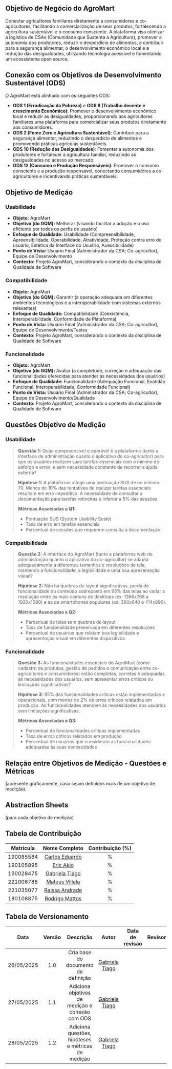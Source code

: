 ## Objetivo de Negócio do **AgroMart**

Conectar agricultores familiares diretamente a consumidores e co-agricultores, facilitando a comercialização de seus produtos, fortalecendo a agricultura sustentável e o consumo consciente. A plataforma visa otimizar a logística de CSAs (Comunidade que Sustenta a Agricultura), promover a autonomia dos produtores, reduzir o desperdício de alimentos, e contribuir para a segurança alimentar, o desenvolvimento econômico local e a redução das desigualdades, utilizando tecnologia acessível e fomentando um ecossistema open source.

## Conexão com os Objetivos de Desenvolvimento Sustentável (ODS)

O AgroMart está alinhado com os seguintes ODS:

-   **ODS 1 (Erradicação da Pobreza)** e **ODS 8 (Trabalho decente e crescimento Econômico)**: Promover o desenvolvimento econômico local e reduzir as desigualdades, proporcionando aos agricultores familiares uma plataforma para comercializar seus produtos diretamente aos consumidores.
-   **ODS 2 (Fome Zero e Agricultura Sustentável)**: Contribuir para a segurança alimentar, reduzindo o desperdício de alimentos e promovendo práticas agrícolas sustentáveis.
-   **ODS 10 (Redução das Desigualdades)**: Fomentar a autonomia dos produtores e fortalecer a agricultura familiar, reduzindo as desigualdades no acesso ao mercado.
-   **ODS 12 (Consumo e Produção Responsáveis)**: Promover o consumo consciente e a produção responsável, conectando consumidores a co-agricultores e incentivando práticas sustentáveis.

## Objetivo de Medição

### Usabilidade

-   **Objeto:** AgroMart
-   **Objetivo (do GQM):** Melhorar (visando facilitar a adoção e o uso eficiente por todos os perfis de usuário)
-   **Enfoque de Qualidade:** Usabilidade (Compreensibilidade, Apreensibilidade, Operabilidade, Atratividade, Proteção contra erro do usuário, Estética da Interface do Usuário, Acessibilidade)
-   **Ponto de Vista:** Usuário Final (Administrador da CSA; Co-agricultor), Equipe de Desenvolvimento
-   **Contexto:** Projeto AgroMart, considerando o contexto da disciplina de Qualidade de Software

### Compatibilidade

-   **Objeto:** AgroMart
-   **Objetivo (do GQM):** Garantir (a operação adequada em diferentes ambientes tecnológicos e a interoperabilidade com sistemas externos relevantes)
-   **Enfoque de Qualidade:** Compatibilidade (Coexistência, Interoperabilidade, Conformidade de Plataforma)
-   **Ponto de Vista:** Usuário Final (Administrador da CSA; Co-agricultor), Equipe de Desenvolvimento/Testes
-   **Contexto:** Projeto AgroMart, considerando o contexto da disciplina de Qualidade de Software

### Funcionalidade

-   **Objeto:** AgroMart
-   **Objetivo (do GQM):** Avaliar (a completude, correção e adequação das funcionalidades oferecidas para atender às necessidades dos usuários)
-   **Enfoque de Qualidade:** Funcionalidade (Adequação Funcional, Exatidão Funcional, Interoperabilidade, Conformidade Funcional)
-   **Ponto de Vista:** Usuário Final (Administrador da CSA; Co-agricultor), Equipe de Desenvolvimento/Qualidade
-   **Contexto:** Projeto AgroMart, considerando o contexto da disciplina de Qualidade de Software

## Questões Objetivo de Medição

### Usabilidade

> **Questão 1:** Quão compreensível e operável é a plataforma (tanto a interface de administração quanto o aplicativo do co-agricultor) para que os usuários realizem suas tarefas essenciais com o mínimo de esforço e erros, e sem necessidade constante de recorrer a ajuda externa?
>
> **Hipótese 1:** A plataforma atinge uma pontuação SUS de no mínimo 70. Menos de 10% das tentativas de realizar tarefas essenciais resultam em erro impeditivo. A necessidade de consultar a documentação para tarefas rotineiras é inferior a 5% das sessões.
>
> **Métricas Associadas a Q1:**
>
> -   Pontuação SUS (System Usability Scale)
> -   Taxa de erro em tarefas essenciais
> -   Percentual de sessões que requerem consulta à documentação

### Compatibilidade

> **Questão 2:** A interface do AgroMart (tanto a plataforma web de administração quanto o aplicativo do co-agricultor) se adapta adequadamente a diferentes tamanhos e resoluções de tela, mantendo a funcionalidade, a legibilidade e uma boa apresentação visual?
>
> **Hipótese 2:** Não há quebras de layout significativas, perda de funcionalidade ou conteúdo sobreposto em 95% das telas ao variar a resolução entre as mais comuns de desktops (ex: 1366x768 a 1920x1080) e as de smartphones populares (ex: 360x640 a 414x896).
>
> **Métricas Associadas a Q2:**
>
> -   Percentual de telas sem quebras de layout
> -   Taxa de funcionalidade preservada em diferentes resoluções
> -   Percentual de usuários que relatam boa legibilidade e apresentação visual em diferentes dispositivos

### Funcionalidade

> **Questão 3:** As funcionalidades essenciais do AgroMart (como cadastro de produtos, gestão de pedidos e comunicação entre co-agricultores e consumidores) estão completas, corretas e adequadas às necessidades dos usuários, sem apresentar erros críticos ou limitações significativas?
>
> **Hipótese 3:** 95% das funcionalidades críticas estão implementadas e operacionais, com menos de 2% de erros críticos relatados em produção. As funcionalidades atendem às necessidades dos usuários sem limitações significativas.
>
> **Métricas Associadas a Q3:**
>
> -   Percentual de funcionalidades críticas implementadas
> -   Taxa de erros críticos relatados em produção
> -   Percentual de usuários que consideram as funcionalidades adequadas às suas necessidades

## Relação entre Objetivos de Medição - Questões e Métricas

(apresente graficamente, caso sejam definidos mais de um objetivo de medição).

## Abstraction Sheets

(para cada objetivo de medição)

## Tabela de Contribuição

| Matrícula |                           Nome Completo                            | Contribuição (%) |
| :-------: | :----------------------------------------------------------------: | :--------------: |
| 190085584 | [Carlos Eduardo](https://github.com/CarlosEduardoMendesdeMesquita) |        %         |
| 190105895 |             [Eric Akio](https://github.com/eric-kingu)             |        %         |
| 190028475 |         [Gabriela Tiago](https://github.com/GabrielaTiago)         |        %         |
| 221008786 |          [Mateus Villela](https://github.com/MVConsorte)           |        %         |
| 221035077 |        [Raissa Andrade](https://github.com/RaissaAndradeS)         |        %         |
| 180108875 |         [Rodrigo Mattos](https://github.com/Rodrigomfab88)         |        %         |

## Tabela de Versionamento

|    Data    | Versão |                     Descrição                      |                       Autor                        | Data de revisão | Revisor |
| :--------: | :----: | :------------------------------------------------: | :------------------------------------------------: | :-------------: | :-----: |
| 26/05/2025 |  1.0   |        Cria base do documento de definição         | [Gabriela Tiago](https://github.com/GabrielaTiago) |                 |         |
| 27/05/2025 |  1.1   |  Adiciona objetivos de medição e conexão com ODS   | [Gabriela Tiago](https://github.com/GabrielaTiago) |                 |         |
| 28/05/2025 |  1.2   | Adiciona questões, hipóteses e métricas de medição | [Gabriela Tiago](https://github.com/GabrielaTiago) |                 |         |
